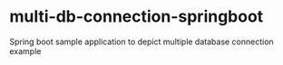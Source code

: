 # multi-db-connection-springboot
Spring boot sample application to depict multiple database connection example

